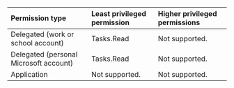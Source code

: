|Permission type|Least privileged permission|Higher privileged permissions|
|:---|:---|:---|
|Delegated (work or school account)|Tasks.Read|Not supported.|
|Delegated (personal Microsoft account)|Tasks.Read|Not supported.|
|Application|Not supported.|Not supported.|


